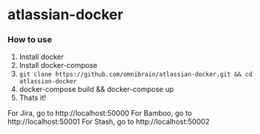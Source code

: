 # atlassian-docker

### How to use

1. Install docker
2. Install docker-compose
3. ```git clone https://github.com/omnibrain/atlassian-docker.git && cd atlassion-docker```
4. docker-compose build && docker-compose up
5. Thats it!

For Jira, go to http://localhost:50000
For Bamboo, go to http://localhost:50001
For Stash, go to http://localhost:50002



